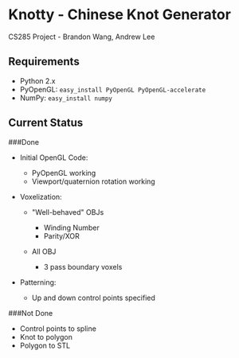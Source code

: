 # Knotty - Chinese Knot Generator
CS285 Project - Brandon Wang, Andrew Lee

## Requirements
* Python 2.x
* PyOpenGL:
`easy_install PyOpenGL PyOpenGL-accelerate`
* NumPy:
`easy_install numpy`

## Current Status
###Done
* Initial OpenGL Code:
	* PyOpenGL working
  * Viewport/quaternion rotation working

* Voxelization:

	* "Well-behaved" OBJs
		* Winding Number
		* Parity/XOR

	* All OBJ
		* 3 pass boundary voxels

* Patterning:
	* Up and down control points specified

###Not Done
* Control points to spline
* Knot to polygon
* Polygon to STL
